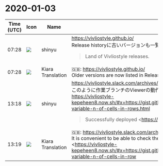 # 2020-01-03

|Time (UTC)|Icon|Name|Message|
|---|---|---|---|
|<span id="1578036505.002000">07:28</span>|![](https://avatars.slack-edge.com/2018-04-27/354445776386_e258f5ed5ba887b08668_72.jpg)|shinyu|<https://vivliostyle.github.io/><br>Release historyに古いバージョンも一覧されるようにしました。<br><blockquote>Land of Vivliostyle releases.</blockquote>|
|<span id="1578036508.002200">07:28</span>|![](https://avatars.slack-edge.com/2019-08-21/732685848020_f3f20736795184660348_72.png)|Kiara Translation|🇬🇧: <https://vivliostyle.github.io/><br>Older versions are now listed in Release history.|
|<span id="1578057539.003500">13:18</span>|![](https://avatars.slack-edge.com/2018-04-27/354445776386_e258f5ed5ba887b08668_72.jpg)|shinyu|<https://vivliostyle.slack.com/archives/CAKE04A83/p1578056948000300><br>このように作業ブランチのViewerの動作を確認できるのは便利ですね。<br><https://vivliostyle-kepeheen8.now.sh/#x=https://gist.githubusercontent.com/MurakamiShinyu/55636fe7fc2ce89fadf253ef7d87fd98/raw/2378651d91f015bd877858735ff3a51730ceb0e1/table-variable-n-of-cells-in-rows.html><br><blockquote>Successfully deployed <https://github.com/vivliostyle/vivliostyle/commit/0598e6c2cc4ae11f8612346e95098bbe3f531d52|`0598e6c`> to <https://vivliostyle-kepeheen8.now.sh|Preview></blockquote>|
|<span id="1578057541.003700">13:19</span>|![](https://avatars.slack-edge.com/2019-08-21/732685848020_f3f20736795184660348_72.png)|Kiara Translation|🇬🇧: <https://vivliostyle.slack.com/archives/CAKE04A83/p1578056948000300><br>It is convenient to be able to check the operation of the viewer on the work branch in this way.<br>&lt;<https://vivliostyle-kepeheen8.now.sh/#x=https://gist.githubusercontent.com/MurakamiShinyu/55636fe7fc2ce89fadf253ef7d87fd98/raw/2378651d91f015bd877858735ff3a51730ceb0e1/table-variable-n-of-cells-in-row>|
